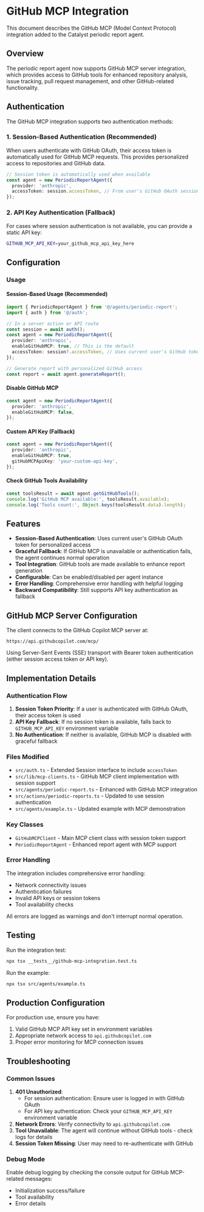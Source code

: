 # GitHub MCP Integration

This document describes the GitHub MCP (Model Context Protocol) integration added to the Catalyst periodic report agent.

## Overview

The periodic report agent now supports GitHub MCP server integration, which provides access to GitHub tools for enhanced repository analysis, issue tracking, pull request management, and other GitHub-related functionality.

## Authentication

The GitHub MCP integration supports two authentication methods:

### 1. Session-Based Authentication (Recommended)

When users authenticate with GitHub OAuth, their access token is automatically used for GitHub MCP requests. This provides personalized access to repositories and GitHub data.

```typescript
// Session token is automatically used when available
const agent = new PeriodicReportAgent({
  provider: 'anthropic',
  accessToken: session.accessToken, // From user's GitHub OAuth session
});
```

### 2. API Key Authentication (Fallback)

For cases where session authentication is not available, you can provide a static API key:

```bash
GITHUB_MCP_API_KEY=your_github_mcp_api_key_here
```

## Configuration

### Usage

#### Session-Based Usage (Recommended)

```typescript
import { PeriodicReportAgent } from '@/agents/periodic-report';
import { auth } from '@/auth';

// In a server action or API route
const session = await auth();
const agent = new PeriodicReportAgent({
  provider: 'anthropic',
  enableGitHubMCP: true, // This is the default
  accessToken: session?.accessToken, // Uses current user's GitHub token
});

// Generate report with personalized GitHub access
const report = await agent.generateReport();
```

#### Disable GitHub MCP

```typescript
const agent = new PeriodicReportAgent({
  provider: 'anthropic',
  enableGitHubMCP: false,
});
```

#### Custom API Key (Fallback)

```typescript
const agent = new PeriodicReportAgent({
  provider: 'anthropic',
  enableGitHubMCP: true,
  gitHubMCPApiKey: 'your-custom-api-key',
});
```

#### Check GitHub Tools Availability

```typescript
const toolsResult = await agent.getGitHubTools();
console.log('GitHub MCP available:', toolsResult.available);
console.log('Tools count:', Object.keys(toolsResult.data).length);
```

## Features

- **Session-Based Authentication**: Uses current user's GitHub OAuth token for personalized access
- **Graceful Fallback**: If GitHub MCP is unavailable or authentication fails, the agent continues normal operation
- **Tool Integration**: GitHub tools are made available to enhance report generation
- **Configurable**: Can be enabled/disabled per agent instance
- **Error Handling**: Comprehensive error handling with helpful logging
- **Backward Compatibility**: Still supports API key authentication as fallback

## GitHub MCP Server Configuration

The client connects to the GitHub Copilot MCP server at:
```
https://api.githubcopilot.com/mcp/
```

Using Server-Sent Events (SSE) transport with Bearer token authentication (either session access token or API key).

## Implementation Details

### Authentication Flow

1. **Session Token Priority**: If a user is authenticated with GitHub OAuth, their access token is used
2. **API Key Fallback**: If no session token is available, falls back to `GITHUB_MCP_API_KEY` environment variable
3. **No Authentication**: If neither is available, GitHub MCP is disabled with graceful fallback

### Files Modified

- `src/auth.ts` - Extended Session interface to include `accessToken`
- `src/lib/mcp-clients.ts` - GitHub MCP client implementation with session support
- `src/agents/periodic-report.ts` - Enhanced with GitHub MCP integration
- `src/actions/periodic-reports.ts` - Updated to use session authentication
- `src/agents/example.ts` - Updated example with MCP demonstration

### Key Classes

- `GitHubMCPClient` - Main MCP client class with session token support
- `PeriodicReportAgent` - Enhanced report agent with MCP support

### Error Handling

The integration includes comprehensive error handling:
- Network connectivity issues
- Authentication failures
- Invalid API keys or session tokens
- Tool availability checks

All errors are logged as warnings and don't interrupt normal operation.

## Testing

Run the integration test:

```bash
npx tsx __tests__/github-mcp-integration.test.ts
```

Run the example:

```bash
npx tsx src/agents/example.ts
```

## Production Configuration

For production use, ensure you have:

1. Valid GitHub MCP API key set in environment variables
2. Appropriate network access to `api.githubcopilot.com`
3. Proper error monitoring for MCP connection issues

## Troubleshooting

### Common Issues

1. **401 Unauthorized**: 
   - For session authentication: Ensure user is logged in with GitHub OAuth
   - For API key authentication: Check your `GITHUB_MCP_API_KEY` environment variable
2. **Network Errors**: Verify connectivity to `api.githubcopilot.com`
3. **Tool Unavailable**: The agent will continue without GitHub tools - check logs for details
4. **Session Token Missing**: User may need to re-authenticate with GitHub

### Debug Mode

Enable debug logging by checking the console output for GitHub MCP-related messages:
- Initialization success/failure
- Tool availability
- Error details